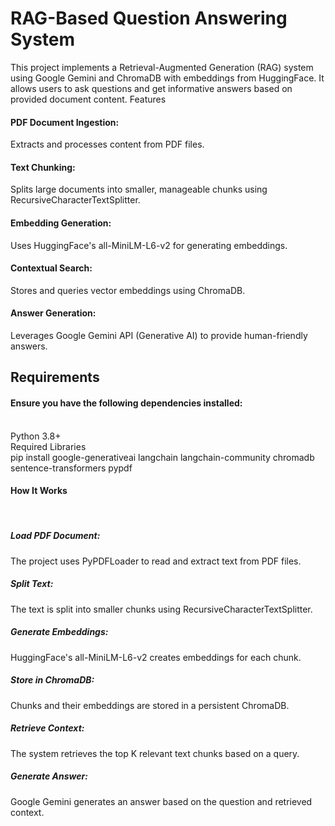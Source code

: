 <h1>RAG-Based Question Answering System</h1>
This project implements a Retrieval-Augmented Generation (RAG) system using Google Gemini and ChromaDB with embeddings from HuggingFace. It allows users to ask questions and get informative answers based on provided document content.
Features
<H4>PDF Document Ingestion:</H4> Extracts and processes content from PDF files.
<H4>Text Chunking: </H4>Splits large documents into smaller, manageable chunks using RecursiveCharacterTextSplitter.
<H4>Embedding Generation: </H4>Uses HuggingFace's all-MiniLM-L6-v2 for generating embeddings.
<H4>Contextual Search:</H4> Stores and queries vector embeddings using ChromaDB.
<H4>Answer Generation:</H4> Leverages Google Gemini API (Generative AI) to provide human-friendly answers.

<H2>Requirements</H2>
<H4>Ensure you have the following dependencies installed:</H4>
<br>
Python 3.8+<br>
Required Libraries<br>
<a>pip install google-generativeai langchain langchain-community chromadb sentence-transformers pypdf</a>
<br>
<h4>How It Works </h4></br>
<h5>Load PDF Document:</h5> The project uses PyPDFLoader to read and extract text from PDF files.<br>
<h5>Split Text: </h5>The text is split into smaller chunks using RecursiveCharacterTextSplitter.<br>
<h5>Generate Embeddings:</h5> HuggingFace's all-MiniLM-L6-v2 creates embeddings for each chunk.<br>
<h5>Store in ChromaDB:</h5> Chunks and their embeddings are stored in a persistent ChromaDB.<br>
<h5>Retrieve Context:</h5> The system retrieves the top K relevant text chunks based on a query.<br>
<h5>Generate Answer:</h5> Google Gemini generates an answer based on the question and retrieved context.<br>
